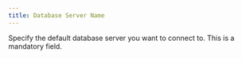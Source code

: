 ```yaml
---
title: Database Server Name
---
```



Specify the default database server you want to connect to. This is a mandatory field.
